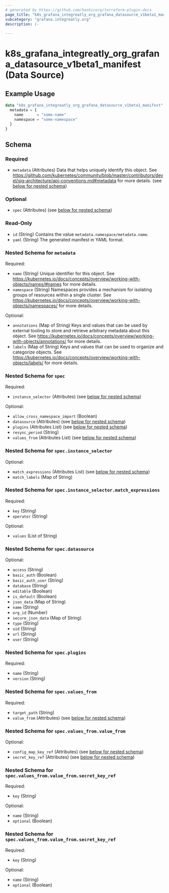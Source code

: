 ```yaml
---
# generated by https://github.com/hashicorp/terraform-plugin-docs
page_title: "k8s_grafana_integreatly_org_grafana_datasource_v1beta1_manifest Data Source - terraform-provider-k8s"
subcategory: "grafana.integreatly.org"
description: |-
  
---
```


# k8s_grafana_integreatly_org_grafana_datasource_v1beta1_manifest (Data Source)



## Example Usage

```terraform
data "k8s_grafana_integreatly_org_grafana_datasource_v1beta1_manifest" "example" {
  metadata = {
    name      = "some-name"
    namespace = "some-namespace"
  }
}
```

<!-- schema generated by tfplugindocs -->
## Schema

### Required

- `metadata` (Attributes) Data that helps uniquely identify this object. See https://github.com/kubernetes/community/blob/master/contributors/devel/sig-architecture/api-conventions.md#metadata for more details. (see [below for nested schema](#nestedatt--metadata))

### Optional

- `spec` (Attributes) (see [below for nested schema](#nestedatt--spec))

### Read-Only

- `id` (String) Contains the value `metadata.namespace/metadata.name`.
- `yaml` (String) The generated manifest in YAML format.

<a id="nestedatt--metadata"></a>
### Nested Schema for `metadata`

Required:

- `name` (String) Unique identifier for this object. See https://kubernetes.io/docs/concepts/overview/working-with-objects/names/#names for more details.
- `namespace` (String) Namespaces provides a mechanism for isolating groups of resources within a single cluster. See https://kubernetes.io/docs/concepts/overview/working-with-objects/namespaces/ for more details.

Optional:

- `annotations` (Map of String) Keys and values that can be used by external tooling to store and retrieve arbitrary metadata about this object. See https://kubernetes.io/docs/concepts/overview/working-with-objects/annotations/ for more details.
- `labels` (Map of String) Keys and values that can be used to organize and categorize objects. See https://kubernetes.io/docs/concepts/overview/working-with-objects/labels/ for more details.


<a id="nestedatt--spec"></a>
### Nested Schema for `spec`

Required:

- `instance_selector` (Attributes) (see [below for nested schema](#nestedatt--spec--instance_selector))

Optional:

- `allow_cross_namespace_import` (Boolean)
- `datasource` (Attributes) (see [below for nested schema](#nestedatt--spec--datasource))
- `plugins` (Attributes List) (see [below for nested schema](#nestedatt--spec--plugins))
- `resync_period` (String)
- `values_from` (Attributes List) (see [below for nested schema](#nestedatt--spec--values_from))

<a id="nestedatt--spec--instance_selector"></a>
### Nested Schema for `spec.instance_selector`

Optional:

- `match_expressions` (Attributes List) (see [below for nested schema](#nestedatt--spec--instance_selector--match_expressions))
- `match_labels` (Map of String)

<a id="nestedatt--spec--instance_selector--match_expressions"></a>
### Nested Schema for `spec.instance_selector.match_expressions`

Required:

- `key` (String)
- `operator` (String)

Optional:

- `values` (List of String)



<a id="nestedatt--spec--datasource"></a>
### Nested Schema for `spec.datasource`

Optional:

- `access` (String)
- `basic_auth` (Boolean)
- `basic_auth_user` (String)
- `database` (String)
- `editable` (Boolean)
- `is_default` (Boolean)
- `json_data` (Map of String)
- `name` (String)
- `org_id` (Number)
- `secure_json_data` (Map of String)
- `type` (String)
- `uid` (String)
- `url` (String)
- `user` (String)


<a id="nestedatt--spec--plugins"></a>
### Nested Schema for `spec.plugins`

Required:

- `name` (String)
- `version` (String)


<a id="nestedatt--spec--values_from"></a>
### Nested Schema for `spec.values_from`

Required:

- `target_path` (String)
- `value_from` (Attributes) (see [below for nested schema](#nestedatt--spec--values_from--value_from))

<a id="nestedatt--spec--values_from--value_from"></a>
### Nested Schema for `spec.values_from.value_from`

Optional:

- `config_map_key_ref` (Attributes) (see [below for nested schema](#nestedatt--spec--values_from--value_from--config_map_key_ref))
- `secret_key_ref` (Attributes) (see [below for nested schema](#nestedatt--spec--values_from--value_from--secret_key_ref))

<a id="nestedatt--spec--values_from--value_from--config_map_key_ref"></a>
### Nested Schema for `spec.values_from.value_from.secret_key_ref`

Required:

- `key` (String)

Optional:

- `name` (String)
- `optional` (Boolean)


<a id="nestedatt--spec--values_from--value_from--secret_key_ref"></a>
### Nested Schema for `spec.values_from.value_from.secret_key_ref`

Required:

- `key` (String)

Optional:

- `name` (String)
- `optional` (Boolean)
